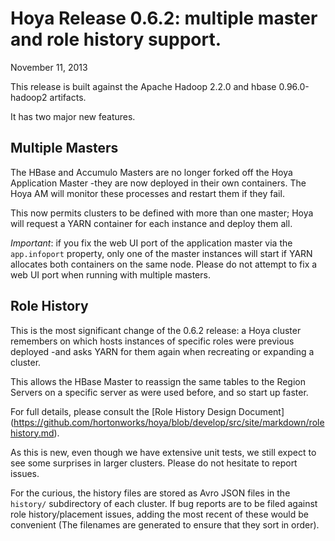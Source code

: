 <!---
   Licensed to the Apache Software Foundation (ASF) under one or more
   contributor license agreements.  See the NOTICE file distributed with
   this work for additional information regarding copyright ownership.
   The ASF licenses this file to You under the Apache License, Version 2.0
   (the "License"); you may not use this file except in compliance with
   the License.  You may obtain a copy of the License at

       http://www.apache.org/licenses/LICENSE-2.0

   Unless required by applicable law or agreed to in writing, software
   distributed under the License is distributed on an "AS IS" BASIS,
   WITHOUT WARRANTIES OR CONDITIONS OF ANY KIND, either express or implied.
   See the License for the specific language governing permissions and
   limitations under the License.
-->
  
# Hoya Release 0.6.2: multiple master and role history support.

November 11, 2013

This release is built against the Apache Hadoop 2.2.0 and hbase 0.96.0-hadoop2
artifacts. 

It has two major new features.

## Multiple Masters

The HBase and Accumulo Masters are no longer forked off the Hoya Application
Master -they are now deployed in their own containers. The Hoya AM will monitor
these processes and restart them if they fail. 

This now permits clusters to be defined with more than one master; Hoya will
request a YARN container for each instance and deploy them all. 

_Important_:  if you fix the web UI port of the application master via the
`app.infoport` property, only one of the master instances will start if
YARN allocates both containers on the same node. Please do not attempt to
fix a web UI port when running with multiple masters.

## Role History 

This is the most significant change of the 0.6.2 release: a Hoya cluster
remembers on which hosts instances of specific roles
were previous deployed -and asks YARN for them again when recreating or
expanding a cluster.

This allows the HBase Master to reassign the same tables to the Region Servers
on a specific server as were used before, and so start up faster.

For full details, please consult the [Role History Design Document]
(https://github.com/hortonworks/hoya/blob/develop/src/site/markdown/rolehistory.md).

As this is new, even though we have extensive unit tests, we still expect
to see some surprises in larger clusters. Please do not hesitate to report
issues.

For the curious, the history files are stored as Avro JSON files
in the `history/` subdirectory of each cluster. If bug reports are to be
filed against role history/placement issues, adding the most recent of these
would be convenient (The filenames are generated to ensure that they sort in order).



